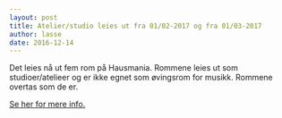 ```yaml
---
layout: post
title: Atelier/studio leies ut fra 01/02-2017 og fra 01/03-2017
author: lasse
date: 2016-12-14
---
```


Det leies nå ut fem rom på Hausmania. Rommene leies ut som studioer/atelieer og er ikke egnet som øvingsrom for musikk. Rommene overtas som de er.

[Se her for mere info.](http://www.hausmania.org/portal/index.php?option=com_content&task=view&id=24&Itemid=67)
